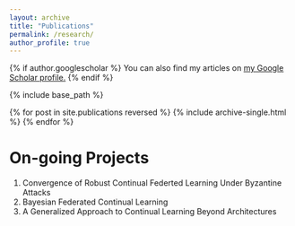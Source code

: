 ```yaml
---
layout: archive
title: "Publications"
permalink: /research/
author_profile: true
---
```


{% if author.googlescholar %}
  You can also find my articles on <u><a href="{{author.googlescholar}}">my Google Scholar profile</a>.</u>
{% endif %}

{% include base_path %}

{% for post in site.publications reversed %}
  {% include archive-single.html %}
{% endfor %}


# On-going Projects
1. Convergence of Robust Continual Federted Learning Under Byzantine Attacks
2. Bayesian Federated Continual Learning
3. A Generalized Approach to Continual Learning Beyond Architectures
<!-- 3. Continual Learning Beyond Model Architecture: A Generalization Approach  -->
